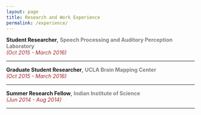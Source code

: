 ```yaml
---
layout: page
title: Research and Work Experience
permalink: /experience/
---
```


**Student Researcher**, **<span style="color:grey">Speech Processing and Auditory Perception Laboratory</span>**  
*<span style="color:brown">(Oct 2015 - March 2016)</span>*  

---

**Graduate Student Researcher**, **<span style="color:grey">UCLA Brain Mapping Center</span>**  
*<span style="color:brown">(Oct 2015 - March 2016)</span>*  

---

**Summer Research Fellow**, **<span style="color:grey">Indian Institute of Science</span>**  
*<span style="color:brown">(Jun 2014 - Aug 2014)</span>*

---
